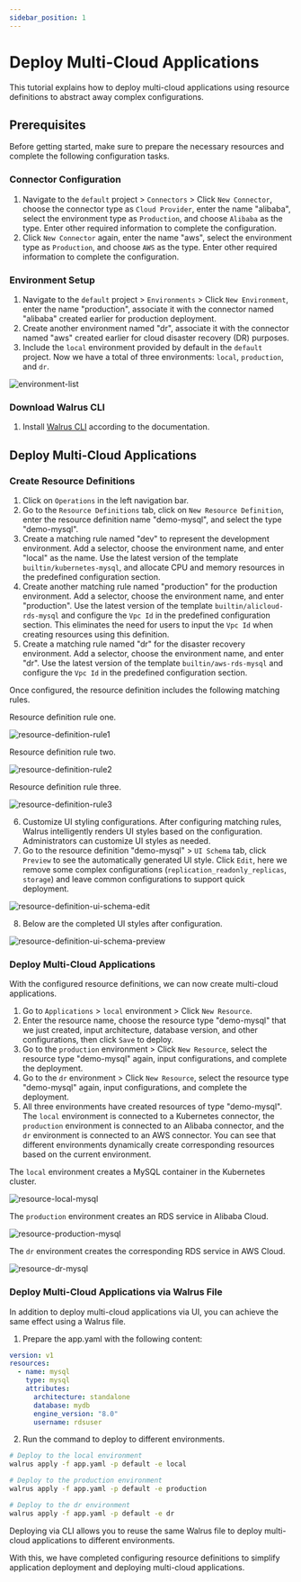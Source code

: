 ```yaml
---
sidebar_position: 1
---
```


# Deploy Multi-Cloud Applications

This tutorial explains how to deploy multi-cloud applications using resource definitions to abstract away complex configurations.

## Prerequisites

Before getting started, make sure to prepare the necessary resources and complete the following configuration tasks.

### Connector Configuration

1. Navigate to the `default` project > `Connectors` > Click `New Connector`, choose the connector type as `Cloud Provider`, enter the name "alibaba", select the environment type as `Production`, and choose `Alibaba` as the type. Enter other required information to complete the configuration.
2. Click `New Connector` again, enter the name "aws", select the environment type as `Production`, and choose `AWS` as the type. Enter other required information to complete the configuration.

### Environment Setup

1. Navigate to the `default` project > `Environments` > Click `New Environment`, enter the name "production", associate it with the connector named "alibaba" created earlier for production deployment.
2. Create another environment named "dr", associate it with the connector named "aws" created earlier for cloud disaster recovery (DR) purposes.
3.  Include the `local` environment provided by default in the `default` project. Now we have a total of three environments: `local`, `production`, and `dr`.

![environment-list](/img/v0.6.0/tutorials/deploy-multi-cloud-application/environment-list.png)

### Download Walrus CLI

1. Install [Walrus CLI](/cli) according to the documentation.

## Deploy Multi-Cloud Applications

### Create Resource Definitions

1. Click on `Operations` in the left navigation bar.
2. Go to the `Resource Definitions` tab, click on `New Resource Definition`, enter the resource definition name "demo-mysql", and select the type "demo-mysql".
3. Create a matching rule named "dev" to represent the development environment. Add a selector, choose the environment name, and enter "local" as the name. Use the latest version of the template `builtin/kubernetes-mysql`, and allocate CPU and memory resources in the predefined configuration section.
4. Create another matching rule named "production" for the production environment. Add a selector, choose the environment name, and enter "production". Use the latest version of the template `builtin/alicloud-rds-mysql` and configure the `Vpc Id` in the predefined configuration section. This eliminates the need for users to input the `Vpc Id` when creating resources using this definition.
5. Create a matching rule named "dr" for the disaster recovery environment. Add a selector, choose the environment name, and enter "dr". Use the latest version of the template `builtin/aws-rds-mysql` and configure the `Vpc Id` in the predefined configuration section.

Once configured, the resource definition includes the following matching rules.

Resource definition rule one.

![resource-definition-rule1](/img/v0.6.0/tutorials/deploy-multi-cloud-application/resource-definition-rule1.png)

Resource definition rule two.

![resource-definition-rule2](/img/v0.6.0/tutorials/deploy-multi-cloud-application/resource-definition-rule2.png)

Resource definition rule three.

![resource-definition-rule3](/img/v0.6.0/tutorials/deploy-multi-cloud-application/resource-definition-rule3.png)

6. Customize UI styling configurations. After configuring matching rules, Walrus intelligently renders UI styles based on the configuration. Administrators can customize UI styles as needed.
7. Go to the resource definition "demo-mysql" > `UI Schema` tab, click `Preview` to see the automatically generated UI style. Click `Edit`, here we remove some complex configurations (`replication_readonly_replicas`, `storage`) and leave common configurations to support quick deployment. 

![resource-definition-ui-schema-edit](/img/v0.6.0/tutorials/deploy-multi-cloud-application/resource-definition-ui-schema-edit.png)

8. Below are the completed UI styles after configuration.

![resource-definition-ui-schema-preview](/img/v0.6.0/tutorials/deploy-multi-cloud-application/resource-definition-ui-schema-preview.png)

### Deploy Multi-Cloud Applications

With the configured resource definitions, we can now create multi-cloud applications.

1. Go to `Applications` > `local` environment > Click `New Resource`.
2. Enter the resource name, choose the resource type "demo-mysql" that we just created, input architecture, database version, and other configurations, then click `Save` to deploy.
3. Go to the `production` environment > Click `New Resource`, select the resource type "demo-mysql" again, input configurations, and complete the deployment.
4. Go to the `dr` environment > Click `New Resource`, select the resource type "demo-mysql" again, input configurations, and complete the deployment.
5. All three environments have created resources of type "demo-mysql". The `local` environment is connected to a Kubernetes connector, the `production` environment is connected to an Alibaba connector, and the `dr` environment is connected to an AWS connector. You can see that different environments dynamically create corresponding resources based on the current environment.

The `local` environment creates a MySQL container in the Kubernetes cluster.

![resource-local-mysql](/img/v0.6.0/tutorials/deploy-multi-cloud-application/resource-local-mysql.png)

The `production` environment creates an RDS service in Alibaba Cloud.

![resource-production-mysql](/img/v0.6.0/tutorials/deploy-multi-cloud-application/resource-production-mysql.png)

The `dr` environment creates the corresponding RDS service in AWS Cloud.

![resource-dr-mysql](/img/v0.6.0/tutorials/deploy-multi-cloud-application/resource-dr-mysql.png)

### Deploy Multi-Cloud Applications via Walrus File

In addition to deploy multi-cloud applications via UI, you can achieve the same effect using a Walrus file.

1. Prepare the app.yaml with the following content:

```yaml
version: v1
resources:
  - name: mysql
    type: mysql
    attributes:
      architecture: standalone
      database: mydb
      engine_version: "8.0"
      username: rdsuser
```

2. Run the command to deploy to different environments.

```bash
# Deploy to the local environment
walrus apply -f app.yaml -p default -e local

# Deploy to the production environment
walrus apply -f app.yaml -p default -e production

# Deploy to the dr environment
walrus apply -f app.yaml -p default -e dr
```

Deploying via CLI allows you to reuse the same Walrus file to deploy multi-cloud applications to different environments.

With this, we have completed configuring resource definitions to simplify application deployment and deploying multi-cloud applications.
